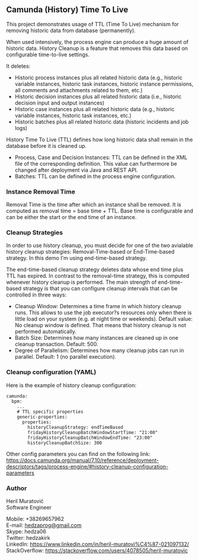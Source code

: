 ## Camunda (History) Time To Live
This project demonstrates usage of TTL (Time To Live) mechanism for removing historic
data from database (permanently).

When used intensively, the process engine can produce a huge amount of historic data. History Cleanup is a feature that 
removes this data based on configurable time-to-live settings.

It deletes:
- Historic process instances plus all related historic data (e.g., historic variable instances, historic task instances, historic instance permissions, all comments and attachments related to them, etc.)
- Historic decision instances plus all related historic data (i.e., historic decision input and output instances)
- Historic case instances plus all related historic data (e.g., historic variable instances, historic task instances, etc.)
- Historic batches plus all related historic data (historic incidents and job logs)

History Time To Live (TTL) defines how long historic data shall remain in the database before it is cleaned up.
- Process, Case and Decision Instances: TTL can be defined in the XML file of the corresponding definition. This value 
can furthermore be changed after deployment via Java and REST API.
- Batches: TTL can be defined in the process engine configuration.

### Instance Removal Time
Removal Time is the time after which an instance shall be removed. It is computed as removal time = base time + TTL. 
Base time is configurable and can be either the start or the end time of an instance.

### Cleanup Strategies
In order to use history cleanup, you must decide for one of the two avialable history cleanup strategies: 
Removal-Time-based or End-Time-based strategy. In this demo I'm using end-time-based strategy.

The end-time-based cleanup strategy deletes data whose end time plus TTL has expired. In contrast to the removal-time 
strategy, this is computed whenever history cleanup is performed. The main strength of end-time-based strategy
is that you can configure cleanup intervals that can be controlled in three ways:  
- Cleanup Window: Determines a time frame in which history cleanup runs. This allows to use the job executor?s resources only when there is little load on your system (e.g. at night time or weekends). Default value: No cleanup window is defined. That means that history cleanup is not performed automatically.
- Batch Size: Determines how many instances are cleaned up in one cleanup transaction. Default: 500.
- Degree of Parallelism: Determines how many cleanup jobs can run in parallel. Default: 1 (no parallel execution).

### Cleanup configuration (YAML)
Here is the example of history cleanup configuration:  
```
camunda:
  bpm:
    ...
    # TTL specific properties
    generic-properties:
      properties:
        historyCleanupStrategy: endTimeBased
        fridayHistoryCleanupBatchWindowStartTime: "21:00"
        fridayHistoryCleanupBatchWindowEndTime: "23:00"
        historyCleanupBatchSize: 300
```
Other config parameters you can find on the following link: 
https://docs.camunda.org/manual/7.10/reference/deployment-descriptors/tags/process-engine/#history-cleanup-configuration-parameters

### Author
Heril Muratović  
Software Engineer  

Mobile: +38269657962  
E-mail: hedzaprog@gmail.com  
Skype: hedza06  
Twitter: hedzakirk  
LinkedIn: https://www.linkedin.com/in/heril-muratovi%C4%87-021097132/  
StackOverflow: https://stackoverflow.com/users/4078505/heril-muratovic 
